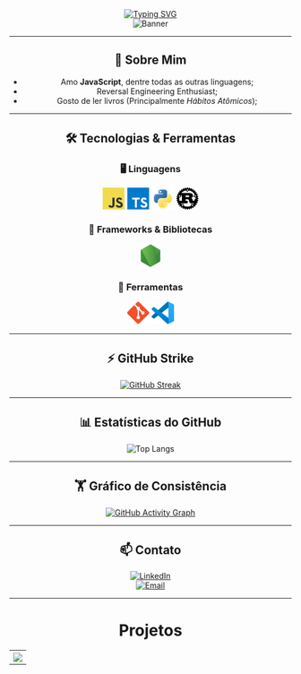 <div align="center">
<a href="https://git.io/typing-svg"><img src="https://readme-typing-svg.demolab.com?font=Fira+Code&size=18&pause=1000&color=FFFFFF&width=435&lines=self-improvement+is+my+new+love." alt="Typing SVG" /></a>
</div>

<div align="center">
  <img src="https://media.discordapp.net/attachments/1281273795084288076/1339054510923845723/0918aa18dba453f695d55f9eb05b43a7.png?ex=67ad5331&is=67ac01b1&hm=815e024aee5d65bbec8a63d44ef9ea8e5e50e0044065048deabb8194dc9defb4&=&format=webp&quality=lossless&width=768&height=358" alt="Banner" width="50%">
</div>

<div align="center">

---

## 🚀 Sobre Mim  

- Amo **JavaScript**, dentre todas as outras linguagens;
- Reversal Engineering Enthusiast;
- Gosto de ler livros (Principalmente *Hábitos Atômicos*);

---

## 🛠️ Tecnologias & Ferramentas  

### 🖥️ Linguagens  
<p>
  <img src="https://raw.githubusercontent.com/devicons/devicon/master/icons/javascript/javascript-original.svg" alt="JavaScript" width="40" height="40">
  <img src="https://raw.githubusercontent.com/devicons/devicon/master/icons/typescript/typescript-original.svg" alt="TypeScript" width="40" height="40">
  <img src="https://raw.githubusercontent.com/devicons/devicon/master/icons/python/python-original.svg" alt="Python" width="40" height="40">
  <img src="https://raw.githubusercontent.com/devicons/devicon/refs/heads/master/icons/rust/rust-original.svg" alt="Rust" width="40" height="40">
</p>

### 🚀 Frameworks & Bibliotecas  
<p>
  <img src="https://raw.githubusercontent.com/devicons/devicon/master/icons/nodejs/nodejs-original.svg" alt="Node.js" width="40" height="40">
</p>

### 🔧 Ferramentas  
<p>
  <img src="https://raw.githubusercontent.com/devicons/devicon/master/icons/git/git-original.svg" alt="Git" width="40" height="40">
  <img src="https://raw.githubusercontent.com/devicons/devicon/master/icons/vscode/vscode-original.svg" alt="VS Code" width="40" height="40">
</p>

---

## ⚡ GitHub Strike  

[![GitHub Streak](https://streak-stats.demolab.com/?user=visionsPercosits)](https://git.io/streak-stats)  

---

## 📊 Estatísticas do GitHub  

![Top Langs](https://github-readme-stats.vercel.app/api/top-langs/?username=visionsPercosits&layout=compact&theme=tokyonight&hide_border=true)  

---

## 🏋️ Gráfico de Consistência  

[![GitHub Activity Graph](https://github-readme-activity-graph.vercel.app/graph?username=visionsPercosits&bg_color=ffffff&color=9e4c98&line=00ecf0&point=000000&area=true&hide_border=true)](https://github.com/ashutosh00710/github-readme-activity-graph)  

---

## 📫 Contato  

[![LinkedIn](https://img.shields.io/badge/LinkedIn-0A66C2?style=for-the-badge&logo=linkedin&logoColor=white)](https://linkedin.com/in/your-profile)  
[![Email](https://img.shields.io/badge/Email-D14836?style=for-the-badge&logo=gmail&logoColor=white)](mailto:your-email@example.com)  

---  

<h1 align=center>
  Projetos
</h1>
<table align=center>
  <tr>
    <td>
      <a href="https://github.com/visionsPercosits/ToDo-List">
        <img align="center" src="https://github-readme-stats.vercel.app/api/pin/?username=visionsPercosits&repo=ToDo-List&show_icons=true&bg_color=0D1117&text_color=cad3f5&icon_color=00FF00&title_color=00FF00&count_private=false&hide_border=true&hide_title=false" />
      </a>
    </td>
  </tr>
</table>
<br><br>
</div>
